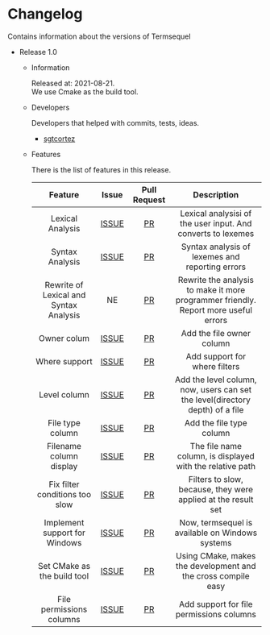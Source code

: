 # Changelog
Contains information about the versions of Termsequel

- Release 1.0

    - Information

        Released at: 2021-08-21.  
        We use Cmake as the build tool.

    + Developers

        Developers that helped with commits, tests, ideas.

        * [sgtcortez](https://github.com/sgtcortez)

    - Features

        There is the list of features in this release.

        | Feature | Issue | Pull Request | Description |
        | :-:   | :-: | :-: | :-: |
        | Lexical Analysis | [ISSUE](https://github.com/sgtcortez/Termsequel/issues/2) | [PR](https://github.com/sgtcortez/Termsequel/pull/3) | Lexical analysisi of the user input. And converts to lexemes | 
        | Syntax Analysis | [ISSUE](https://github.com/sgtcortez/Termsequel/issues/4) | [PR](https://github.com/sgtcortez/Termsequel/pull/5) | Syntax analysis of lexemes and reporting errors |
        | Rewrite of Lexical and Syntax Analysis | NE | [PR](https://github.com/sgtcortez/Termsequel/pull/7) | Rewrite the analysis to make it more programmer friendly. Report more useful errors |
        | Owner colum | [ISSUE](https://github.com/sgtcortez/Termsequel/issues/10) | [PR](https://github.com/sgtcortez/Termsequel/pull/20) | Add the file owner column |
        | Where support | [ISSUE](https://github.com/sgtcortez/Termsequel/issues/14) | [PR](https://github.com/sgtcortez/Termsequel/pull/26) | Add support for where filters |  
        | Level column | [ISSUE](https://github.com/sgtcortez/Termsequel/issues/13) | [PR](https://github.com/sgtcortez/Termsequel/pull/28) | Add the level column, now, users can set the level(directory depth) of a file |
        | File type column | [ISSUE](https://github.com/sgtcortez/Termsequel/issues/9) | [PR](https://github.com/sgtcortez/Termsequel/pull/30) | Add the file type column |
        | Filename column display | [ISSUE](https://github.com/sgtcortez/Termsequel/issues/34) | [PR](https://github.com/sgtcortez/Termsequel/pull/38) | The file name column, is displayed with the relative path |
        | Fix filter conditions too slow | [ISSUE](https://github.com/sgtcortez/Termsequel/issues/36) | [PR](https://github.com/sgtcortez/Termsequel/pull/39) | Filters to slow, because, they were applied at the result set | 
        | Implement support for Windows | [ISSUE](https://github.com/sgtcortez/Termsequel/issues/11) | [PR](https://github.com/sgtcortez/Termsequel/pull/44) | Now, termsequel is available on Windows systems |
        | Set CMake as the build tool | [ISSUE](https://github.com/sgtcortez/Termsequel/issues/1) | [PR](https://github.com/sgtcortez/Termsequel/pull/45) | Using CMake, makes the development and the cross compile easy |
        | File permissions columns | [ISSUE](https://github.com/sgtcortez/Termsequel/issues/12) | [PR](https://github.com/sgtcortez/Termsequel/pull/29) | Add support for file permissions columns |
